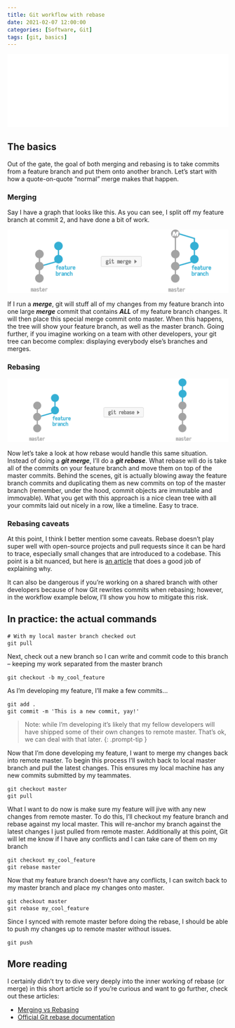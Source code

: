 ```yaml
---
title: Git workflow with rebase
date: 2021-02-07 12:00:00
categories: [Software, Git]
tags: [git, basics]
---
```

<script defer data-domain="senad-d.github.io" src="https://plus.seki.ink/js/script.js"></script>
![](https://github.com/senad-d/senad-d.github.io/blob/main/_media/images/git-banner.png?raw=true)


## The basics

Out of the gate, the goal of both merging and rebasing is to take commits from a feature branch and put them onto another branch. Let’s start with how a quote-on-quote “normal” merge makes that happen.

### Merging

Say I have a graph that looks like this. As you can see, I split off my feature branch at commit 2, and have done a bit of work.

![](https://github.com/senad-d/senad-d.github.io/blob/main/_media/images/git-merge-graphic.png?raw=true)

If I run a ***merge***, git will stuff all of my changes from my feature branch into one large ***merge*** commit that contains ***ALL*** of my feature branch changes. It will then place this special merge commit onto master. When this happens, the tree will show your feature branch, as well as the master branch. Going further, if you imagine working on a team with other developers, your git tree can become complex: displaying everybody else’s branches and merges.

### Rebasing

![](https://github.com/senad-d/senad-d.github.io/blob/main/_media/images/git-rebase-graphic.png?raw=true)

Now let’s take a look at how rebase would handle this same situation. Instead of doing a ***git merge***, I’ll do a ***git rebase***. What rebase will do is take all of the commits on your feature branch and move them on top of the master commits. Behind the scenes, git is actually blowing away the feature branch commits and duplicating them as new commits on top of the master branch (remember, under the hood, commit objects are immutable and immovable). What you get with this approach is a nice clean tree with all your commits laid out nicely in a row, like a timeline. Easy to trace.

### Rebasing caveats

At this point, I think I better mention some caveats. Rebase doesn’t play super well with open-source projects and pull requests since it can be hard to trace, especially small changes that are introduced to a codebase. This point is a bit nuanced, but here is [an article](https://www.atlassian.com/git/tutorials/merging-vs-rebasing#the-golden-rule-of-rebasing) that does a good job of explaining why.

It can also be dangerous if you’re working on a shared branch with other developers because of how Git rewrites commits when rebasing; however, in the workflow example below, I’ll show you how to mitigate this risk.

## In practice: the actual commands

```shell
# With my local master branch checked out
git pull
```

Next, check out a new branch so I can write and commit code to this branch – keeping my work separated from the master branch

```shell
git checkout -b my_cool_feature
```

As I’m developing my feature, I’ll make a few commits…

```shell
git add .
git commit -m 'This is a new commit, yay!'
```

> Note: while I’m developing it’s likely that my fellow developers will have shipped some of their own changes to remote master. That’s ok, we can deal with that later. 
{: .prompt-tip }

Now that I’m done developing my feature, I want to merge my changes back into remote master. To begin this process I’ll switch back to local master branch and pull the latest changes. This ensures my local machine has any new commits submitted by my teammates.

```shell
git checkout master
git pull
```

What I want to do now is make sure my feature will jive with any new changes from remote master. To do this, I’ll checkout my feature branch and rebase against my local master. This will re-anchor my branch against the latest changes I just pulled from remote master. Additionally at this point, Git will let me know if I have any conflicts and I can take care of them on my branch

```shell
git checkout my_cool_feature
git rebase master
```

Now that my feature branch doesn’t have any conflicts, I can switch back to my master branch and place my changes onto master.

```shell
git checkout master
git rebase my_cool_feature
```

Since I synced with remote master before doing the rebase, I should be able to push my changes up to remote master without issues.

```shell
git push
```

## More reading

I certainly didn’t try to dive very deeply into the inner working of rebase (or merge) in this short article so if you’re curious and want to go further, check out these articles:

-   [Merging vs Rebasing](https://www.atlassian.com/git/tutorials/merging-vs-rebasing)
-   [Official Git rebase documentation](https://git-scm.com/book/en/v2/Git-Branching-Rebasing)